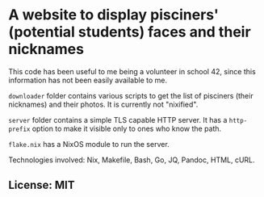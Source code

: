 # A website to display pisciners' (potential students) faces and their nicknames

This code has been useful to me being a volunteer in school 42, since this information has not been easily available to me.

`downloader` folder contains various scripts to get the list of pisciners (their nicknames) and their photos. It is currently not "nixified".

`server` folder contains a simple TLS capable HTTP server. It has a `http-prefix` option to make it visible only to ones who know the path.

`flake.nix` has a NixOS module to run the server.

Technologies involved: Nix, Makefile, Bash, Go, JQ, Pandoc, HTML, cURL.

## License: MIT
